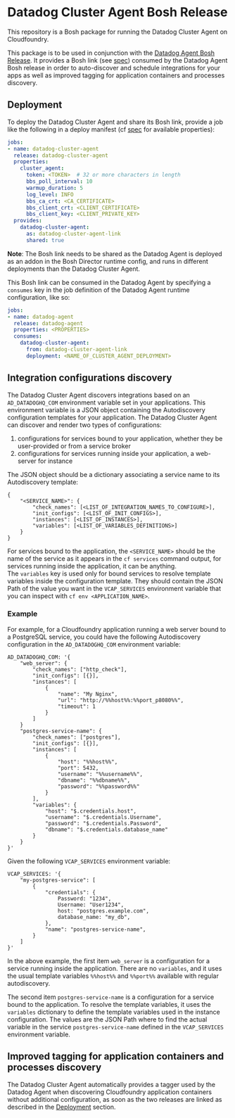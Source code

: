 # Datadog Cluster Agent Bosh Release

This repository is a Bosh package for running the Datadog Cluster Agent on Cloudfoundry.

This package is to be used in conjunction with the [Datadog Agent Bosh Release](https://github.com/datadog/datadog-agent-boshrelease).
It provides a Bosh link (see [spec](jobs/datadog-cluster-agent/spec)) consumed by the Datadog Agent Bosh release in order to auto-discover and schedule integrations for your apps as well as improved tagging for application containers and processes discovery.

## Deployment
To deploy the Datadog Cluster Agent and share its Bosh link, provide a job like the following in a deploy manifest (cf [spec](jobs/datadog-cluster-agent/spec) for available properties):

```yaml
jobs:
- name: datadog-cluster-agent
  release: datadog-cluster-agent
  properties:
    cluster_agent:
      token: <TOKEN>  # 32 or more characters in length 
      bbs_poll_interval: 10
      warmup_duration: 5
      log_level: INFO
      bbs_ca_crt: <CA_CERTIFICATE>
      bbs_client_crt: <CLIENT_CERTIFICATE>
      bbs_client_key: <CLIENT_PRIVATE_KEY>
  provides:
    datadog-cluster-agent:
      as: datadog-cluster-agent-link
      shared: true
```

**Note**: The Bosh link needs to be shared as the Datadog Agent is deployed as an addon in the Bosh Director runtime config, and runs in different deployments than the Datadog Cluster Agent.

This Bosh link can be consumed in the Datadog Agent by specifying a `consumes` key in the job definition of the Datadog Agent runtime configuration, like so:

```yaml
jobs:
- name: datadog-agent
  release: datadog-agent
  properties: <PROPERTIES>
  consumes:
    datadog-cluster-agent:
      from: datadog-cluster-agent-link
      deployment: <NAME_OF_CLUSTER_AGENT_DEPLOYMENT>
```

## Integration configurations discovery
The Datadog Cluster Agent discovers integrations based on an `AD_DATADOGHQ_COM` environment variable set in your applications.
This environment variable is a JSON object containing the Autodiscovery configuration templates for your application. The Datadog Cluster Agent can discover and render two types of configurations:
  1. configurations for services bound to your application, whether they be user-provided or from a service broker
  1. configurations for services running inside your application, a web-server for instance

The JSON object should be a dictionary associating a service name to its Autodiscovery template:
```
{
    "<SERVICE_NAME>": {
        "check_names": [<LIST_OF_INTEGRATION_NAMES_TO_CONFIGURE>],
        "init_configs": [<LIST_OF_INIT_CONFIGS>],
        "instances": [<LIST_OF_INSTANCES>],
        "variables": [<LIST_OF_VARIABLES_DEFINITIONS>]
    }
}
```

For services bound to the application, the `<SERVICE_NAME>` should be the name of the service as it appears in the `cf services` command output, for services running inside the application, it can be anything.  
The `variables` key is used only for bound services to resolve template variables inside the configuration template. They should contain the JSON Path of the value you want in the `VCAP_SERVICES` environment variable that you can inspect with `cf env <APPLICATION_NAME>`.

### Example

For example, for a Cloudfoundry application running a web server bound to a PostgreSQL service, you could have the following Autodiscovery configuration in the `AD_DATADOGHQ_COM` environment variable:

```
AD_DATADOGHQ_COM: '{
    "web_server": {
        "check_names": ["http_check"],
        "init_configs": [{}],
        "instances": [
            {
                "name": "My Nginx",
                "url": "http://%%host%%:%%port_p8080%%",
                "timeout": 1
            }
        ]
    }
    "postgres-service-name": {
        "check_names": ["postgres"],
        "init_configs": [{}],
        "instances": [
            {
                "host": "%%host%%",
                "port": 5432,
                "username": "%%username%%",
                "dbname": "%%dbname%%",
                "password": "%%password%%"
            }
        ],
        "variables": {
            "host": "$.credentials.host",
            "username": "$.credentials.Username",
            "password": "$.credentials.Password",
            "dbname": "$.credentials.database_name"
        }
    }
}'
```

Given the following `VCAP_SERVICES` environment variable:
```
VCAP_SERVICES: '{
    "my-postgres-service": [
        {
            "credentials": {
                Password: "1234",
                Username: "User1234",
                host: "postgres.example.com",
                database_name: "my_db",
            },
            "name": "postgres-service-name",
        }
    ]
}'
```

In the above example, the first item `web_server` is a configuration for a service running inside the application. There are no `variables`, and it uses the usual template variables `%%host%%` and `%%port%%` available with regular autodiscovery.

The second item `postgres-service-name` is a configuration for a service bound to the application. To resolve the template variables, it uses the `variables` dictionary to define the template variables used in the instance configuration. The values are the JSON Path where to find the actual variable in the service `postgres-service-name` defined in the `VCAP_SERVICES` environment variable.

## Improved tagging for application containers and processes discovery

The Datadog Cluster Agent automatically provides a tagger used by the Datadog Agent when discovering Cloudfoundry application containers without additional configuration, as soon as the two releases are linked as described in the [Deployment](#Deployment) section.
